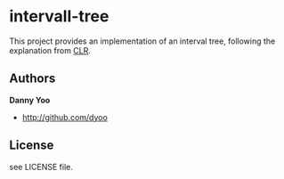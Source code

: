 intervall-tree
==============

This project provides an implementation of an interval tree, following the explanation from [CLR](http://en.wikipedia.org/wiki/Introduction_to_Algorithms).

Authors
-------

**Danny Yoo**

+ http://github.com/dyoo

License
---------------------

see LICENSE file.
